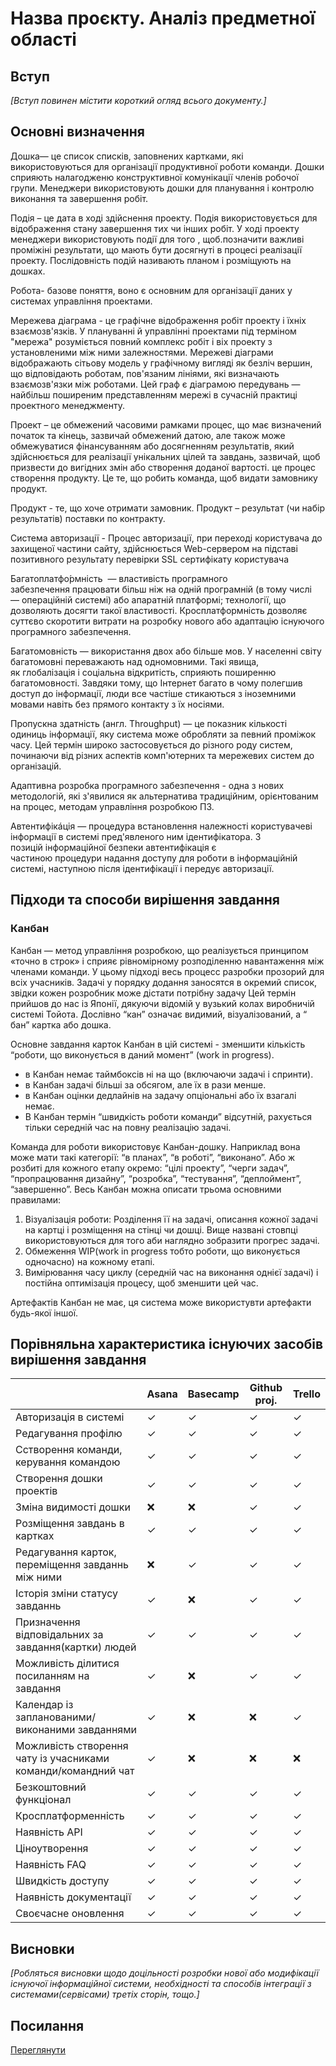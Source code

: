 # Назва проєкту. Аналіз предметної області

## Вступ

*[Вступ повинен містити короткий огляд всього документу.]*


## Основні визначення

Дошка— це список списків, заповнених картками, які використовуються для організації продуктивної роботи команди. Дошки сприяють налагодженю конструктивної комунікації членів робочої групи. Менеджери використовують дошки для планування і контролю виконання та завершення робіт.

Подія – це дата в ході здійснення проекту. Подія використовується для відображення стану завершення тих чи інших робіт. У ході проекту менеджери використовують події для того , щоб.позначити  важливі проміжіні результати, що мають бути досягнуті в процесі реалізації проекту. Послідовність подій називають планом і розміщують на дошках.

Робота- базове поняття, воно є основним для організації даних у системах управління проектами.

Мережева діаграма - це графічне відображення робіт проекту і їхніх взаємозв'язків. У плануванні й управлінні проектами під терміном "мережа" розуміється повний комплекс робіт і віх проекту з установленими між ними залежностями. Мережеві діаграми відображають сітьову модель у графічному вигляді як безліч вершин, що відповідають роботам, пов'язаним лініями, які визначають взаємозв'язки між роботами. Цей граф є діаграмою передувань — найбільш поширеним представленням мережі в сучасній практиці проектного менеджменту.

Проект – це обмежений часовими рамками процес, що має визначений початок та кінець, зазвичай обмежений датою, але також може обмежуватися фінансуванням або досягненням результатів, який здійснюється для реалізації унікальних цілей та завдань, зазвичай, щоб призвести до вигідних змін або створення доданої вартості. це процес створення продукту. Це те, що робить команда, щоб видати замовнику продукт.

Продукт - те, що хоче отримати замовник. Продукт – результат (чи набір результатів) поставки по контракту.

Система авторизації - Процес авторизації, при переході користувача до захищеної частини сайту, здійснюється Web-сервером на підставі позитивного результату перевірки SSL сертифікату користувача

Багатоплатфо́рмність  — властивість програмного забезпечення працювати більш ніж на одній програмній (в тому числі — операційній системі) або апаратній платформі; технології, що дозволяють досягти такої властивості. Кросплатформність дозволяє суттєво скоротити витрати на розробку нового або адаптацію існуючого програмного забезпечення.

Багатомовність — використання двох або більше мов. У населенні світу багатомовні переважають над одномовними. Такі явища, як глобалізація і соціальна відкритість, сприяють поширенню багатомовності. Завдяки тому, що Інтернет багато в чому полегшив доступ до інформації, люди все частіше стикаються з іноземними мовами навіть без прямого контакту з їх носіями.

Пропускна здатність (англ. Throughput) — це показник кількості одиниць інформації, яку система може обробляти за певний проміжок часу. Цей термін широко застосовується до різного роду систем, починаючи від різних аспектів комп'ютерних та мережевих систем до організацій.

Адаптивна розробка програмного забезпечення - одна з нових методологій, які з'явилися як альтернатива традиційним, орієнтованим на процес, методам управління розробкою ПЗ.

Автентифікáція — процедура встановлення належності користувачеві інформації в системі пред'явленого ним ідентифікатора. З позицій інформаційної безпеки автентифікація є частиною процедури надання доступу для роботи в інформаційній системі, наступною після ідентифікації і передує авторизації.

## Підходи та способи вирішення завдання

### Канбан

Канбан — метод управління розробкою, що реалізується принципом  «точно в строк» і сприяє  рівномірному розподіленню навантаження між членами команди. У цьому підході весь процесс разробки прозорий для всіх учасників. Задачі у порядку додання заносятся в окремий список, звідки кожен розробник може дістати потрібну задачу
Цей термін прийшов до нас із Японії, дякуючи відомій у вузький колах виробничій системі Тойота. Дослівно “кан” означає видимий, візуалізований, а “ бан” картка або дошка.

Основне завдання  карток Канбан в цій системі  - зменшити кількість  “роботи, що виконується в даний момент” (work in progress).  
* в Канбан немає таймбоксів ні на що (включаючи задачі і спринти).
* в Канбан задачі більші за обсягом, але їх в рази менше.
* в Канбан оцінки дедлайнів на задачу опціональні або їх взагалі немає.
* В Канбан термін  “швидкість роботи команди” відсутній, рахується тільки середній час на повну реалізацію задачі.

Команда для роботи використовує Канбан-дошку. Наприклад вона може мати такі категорії:  “в планах”, “в роботі”, “виконано”. Або ж розбиті для кожного етапу окремо: “цілі проекту”, “черги задач”, “пропрацювання дизайну”, “розробка”, “тестування”, “деплоймент”, “завершенно”.
Весь Канбан можна описати трьома основними правилами:
1.	Візуалізація  роботи:
    Розділення її на задачі, описання кожної задачі  на картці і розміщення на стінці чи дошці. Вище названі стовпці використовуються для того аби наглядно зобразити прогрес задачі.
2.	Обмеження WIP(work in progress тобто роботи, що виконується одночасно) на кожному етапі.
3.	Вимірювання часу циклу (середній час на виконання однієї задачі) і постійна оптимізація процесу, щоб зменшити цей час.

Артефактів  Канбан не має, ця система може використувти артефакти будь-якої іншої.


## Порівняльна характеристика існуючих засобів вирішення завдання

|                                                               | Asana | Basecamp | Github proj. | Trello |
|---------------------------------------------------------------|-------|----------|--------------|--------|
| Авторизація в системі                                         | ✓     | ✓        | ✓            | ✓      |
| Редагування профілю                                           | ✓     | ✓        | ✓            | ✓      |
| Сстворення команди, керування командою                        | ✓     | ✓        | ✓            | ✓      |
| Створення дошки проектів                                      | ✓     | ✓        | ✓            | ✓      |
| Зміна видимості дошки                                         | ❌    | ❌       | ✓            | ✓      |
| Розміщення завдань в картках                                  | ✓     | ✓        | ✓            | ✓      |
| Редагування карток, переміщення завданнь між ними             | ❌    | ✓        | ✓            | ✓      |
| Історія зміни статусу завданнь                                | ✓     | ❌       | ✓            | ✓      |
| Призначення відповідальних за завдання(картки) людей          | ✓     | ✓        | ✓            | ✓      |
| Можливість ділитися посиланням на завдання                    | ✓     | ❌       | ✓            | ✓      |
| Календар із запланованими/виконаними завданнями               | ✓     | ❌       | ❌           | ✓      |
| Можливість створення чату із учасниками команди/командний чат | ✓     | ❌       | ❌           | ❌     |
| Безкоштовний функціонал                                       | ✓     | ✓        | ✓            | ✓      |
| Кросплатформенність                                           | ✓     | ✓        | ✓            | ✓      |
| Наявність АРІ                                                 | ✓     | ✓        | ✓            | ✓      |
| Ціноутворення                                                 | ✓     | ✓        | ✓            | ✓      |
| Наявність FAQ                                                 | ✓     | ✓        | ✓            | ✓      |
| Швидкість доступу                                             | ✓     | ✓        | ✓            | ✓      |
| Наявність документації                                        | ✓     | ✓        | ✓            | ✓      |
| Своєчасне оновлення                                           | ✓     | ✓        | ✓            | ✓      |

## Висновки

*[Робляться висновки щодо доцільності розробки нової або модифікації існуючої інформаційної системи, необхідності та способів інтеграції з системами(сервісами) третіх сторін, тощо.]*

## Посилання

[Переглянути](https://docs.google.com/document/d/1EFvTh_G1M0zdma0s6cvYub-n5_u16LPhk4nAHBLj8Mo/edit?usp=sharing)
